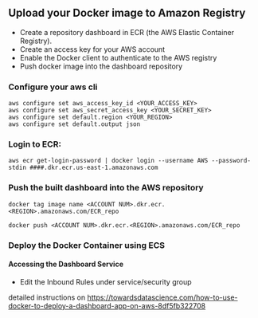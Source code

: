 
## Upload your Docker image to Amazon Registry

- Create a repository dashboard in ECR (the AWS Elastic Container Registry). 
- Create an access key for your AWS account
- Enable the Docker client to authenticate to the AWS registry
- Push docker image into the dashboard repository

### Configure your aws cli

    aws configure set aws_access_key_id <YOUR_ACCESS_KEY>
    aws configure set aws_secret_access_key <YOUR_SECRET_KEY>
    aws configure set default.region <YOUR_REGION>
    aws configure set default.output json

### Login to ECR:

    aws ecr get-login-password | docker login --username AWS --password-stdin ####.dkr.ecr.us-east-1.amazonaws.com

### Push the built dashboard into the AWS repository

    docker tag image name <ACCOUNT NUM>.dkr.ecr.<REGION>.amazonaws.com/ECR_repo
  
    docker push <ACCOUNT NUM>.dkr.ecr.<REGION>.amazonaws.com/ECR_repo


### Deploy the Docker Container using ECS

#### Accessing the Dashboard Service

   - Edit the Inbound Rules under service/security group


detailed instructions on https://towardsdatascience.com/how-to-use-docker-to-deploy-a-dashboard-app-on-aws-8df5fb322708
